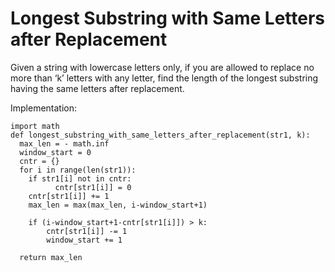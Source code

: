 # Longest Substring with Same Letters after Replacement

Given a string with lowercase letters only, if you are allowed to replace no more than ‘k’ letters with any letter, find the length of the longest substring having the same letters after replacement.

Implementation:

```
import math
def longest_substring_with_same_letters_after_replacement(str1, k):
  max_len = - math.inf
  window_start = 0
  cntr = {}
  for i in range(len(str1)):
    if str1[i] not in cntr:
          cntr[str1[i]] = 0
    cntr[str1[i]] += 1
    max_len = max(max_len, i-window_start+1)

    if (i-window_start+1-cntr[str1[i]]) > k:
        cntr[str1[i]] -= 1
        window_start += 1

  return max_len

            
```

